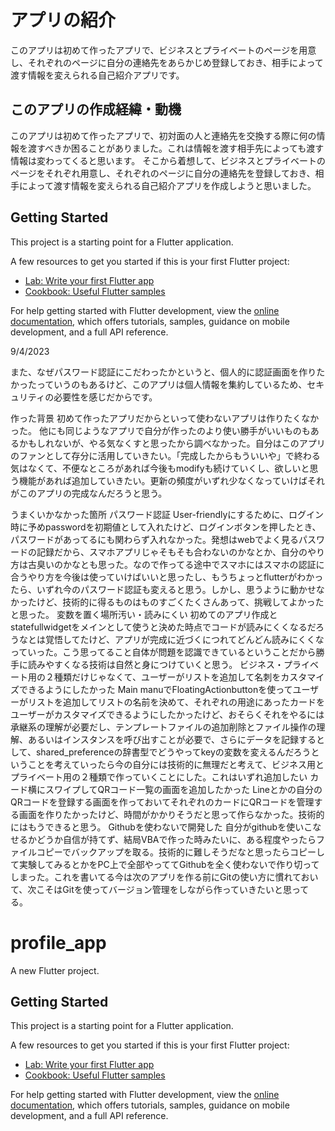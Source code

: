 
# アプリの紹介
このアプリは初めて作ったアプリで、ビジネスとプライベートのページを用意し、それぞれのページに自分の連絡先をあらかじめ登録しておき、相手によって渡す情報を変えられる自己紹介アプリです。


## このアプリの作成経緯・動機
このアプリは初めて作ったアプリで、初対面の人と連絡先を交換する際に何の情報を渡すべきか困ることがありました。これは情報を渡す相手先によっても渡す情報は変わってくると思います。
そこから着想して、ビジネスとプライベートのページをそれぞれ用意し、それぞれのページに自分の連絡先を登録しておき、相手によって渡す情報を変えられる自己紹介アプリを作成しようと思いました。



## Getting Started

This project is a starting point for a Flutter application.

A few resources to get you started if this is your first Flutter project:

- [Lab: Write your first Flutter app](https://docs.flutter.dev/get-started/codelab)
- [Cookbook: Useful Flutter samples](https://docs.flutter.dev/cookbook)

For help getting started with Flutter development, view the
[online documentation](https://docs.flutter.dev/), which offers tutorials,
samples, guidance on mobile development, and a full API reference.



9/4/2023





また、なぜパスワード認証にこだわったかというと、個人的に認証画面を作りたかったっていうのもあるけど、このアプリは個人情報を集約しているため、セキュリティの必要性を感じだからです。


作った背景
初めて作ったアプリだからといって使わないアプリは作りたくなかった。
他にも同じようなアプリで自分が作ったのより使い勝手がいいものもあるかもしれないが、やる気なくすと思ったから調べなかった。自分はこのアプリのファンとして存分に活用していきたい。「完成したからもういいや」で終わる気はなくて、不便なところがあれば今後もmodifyも続けていくし、欲しいと思う機能があれば追加していきたい。更新の頻度がいずれ少なくなっていけばそれがこのアプリの完成なんだろうと思う。


うまくいかなかった箇所
パスワード認証
User-friendlyにするために、ログイン時に予めpasswordを初期値として入れたけど、ログインボタンを押したとき、パスワードがあってるにも関わらず入れなかった。発想はwebでよく見るパスワードの記録だから、スマホアプリじゃそもそも合わないのかなとか、自分のやり方は古臭いのかなとも思った。なので作ってる途中でスマホにはスマホの認証に合うやり方を今後は使っていけばいいと思ったし、もうちょっとflutterがわかったら、いずれ今のパスワード認証も変えると思う。しかし、思うように動かせなかったけど、技術的に得るものはものすごくたくさんあって、挑戦してよかったと思った。
変数を置く場所汚い・読みにくい
初めてのアプリ作成とstatefullwidgetをメインとして使うと決めた時点でコードが読みにくくなるだろうなとは覚悟してたけど、アプリが完成に近づくにつれてどんどん読みにくくなっていった。こう思ってること自体が問題を認識できているということだから勝手に読みやすくなる技術は自然と身につけていくと思う。
ビジネス・プライベート用の２種類だけじゃなくて、ユーザーがリストを追加して名刺をカスタマイズできるようにしたかった
Main manuでFloatingActionbuttonを使ってユーザーがリストを追加してリストの名前を決めて、それぞれの用途にあったカードをユーザーがカスタマイズできるようにしたかったけど、おそらくそれをやるには承継系の理解が必要だし、テンプレートファイルの追加削除とファイル操作の理解、あるいはインスタンスを呼び出すことが必要で、さらにデータを記録するとして、shared_preferenceの辞書型でどうやってkeyの変数を変えるんだろうということを考えていったら今の自分には技術的に無理だと考えて、ビジネス用とプライベート用の２種類で作っていくことにした。これはいずれ追加したい
カード横にスワイプしてQRコード一覧の画面を追加したかった
Lineとかの自分のQRコードを登録する画面を作っておいてそれぞれのカードにQRコードを管理する画面を作りたかったけど、時間がかかりそうだと思って作らなかった。技術的にはもうできると思う。
Githubを使わないで開発した
自分がgithubを使いこなせるかどうか自信が持てず、結局VBAで作った時みたいに、ある程度やったらファイルコピーでバックアップを取る。技術的に難しそうだなと思ったらコピーして実験してみるとかをPC上で全部やっててGithubを全く使わないで作り切ってしまった。これを書いてる今は次のアプリを作る前にGitの使い方に慣れておいて、次こそはGitを使ってバージョン管理をしながら作っていきたいと思ってる。





# profile_app

A new Flutter project.

## Getting Started

This project is a starting point for a Flutter application.

A few resources to get you started if this is your first Flutter project:

- [Lab: Write your first Flutter app](https://docs.flutter.dev/get-started/codelab)
- [Cookbook: Useful Flutter samples](https://docs.flutter.dev/cookbook)

For help getting started with Flutter development, view the
[online documentation](https://docs.flutter.dev/), which offers tutorials,
samples, guidance on mobile development, and a full API reference.

